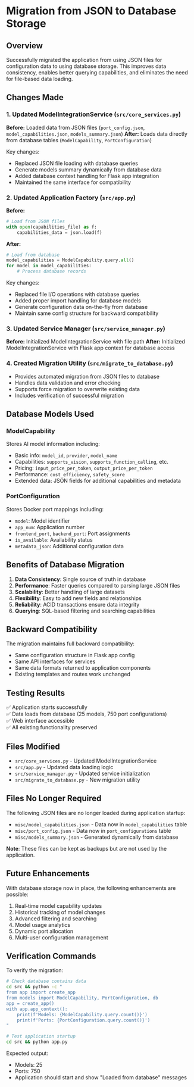 # Migration from JSON to Database Storage

## Overview
Successfully migrated the application from using JSON files for configuration data to using database storage. This improves data consistency, enables better querying capabilities, and eliminates the need for file-based data loading.

## Changes Made

### 1. Updated ModelIntegrationService (`src/core_services.py`)
**Before:** Loaded data from JSON files (`port_config.json`, `model_capabilities.json`, `models_summary.json`)
**After:** Loads data directly from database tables (`ModelCapability`, `PortConfiguration`)

Key changes:
- Replaced JSON file loading with database queries
- Generate models summary dynamically from database data
- Added database context handling for Flask app integration
- Maintained the same interface for compatibility

### 2. Updated Application Factory (`src/app.py`)
**Before:** 
```python
# Load from JSON files
with open(capabilities_file) as f:
    capabilities_data = json.load(f)
```

**After:**
```python
# Load from database
model_capabilities = ModelCapability.query.all()
for model in model_capabilities:
    # Process database records
```

Key changes:
- Replaced file I/O operations with database queries
- Added proper import handling for database models
- Generate configuration data on-the-fly from database
- Maintain same config structure for backward compatibility

### 3. Updated Service Manager (`src/service_manager.py`)
**Before:** Initialized ModelIntegrationService with file path
**After:** Initialized ModelIntegrationService with Flask app context for database access

### 4. Created Migration Utility (`src/migrate_to_database.py`)
- Provides automated migration from JSON files to database
- Handles data validation and error checking
- Supports force migration to overwrite existing data
- Includes verification of successful migration

## Database Models Used

### ModelCapability
Stores AI model information including:
- Basic info: `model_id`, `provider`, `model_name`
- Capabilities: `supports_vision`, `supports_function_calling`, etc.
- Pricing: `input_price_per_token`, `output_price_per_token`
- Performance: `cost_efficiency`, `safety_score`
- Extended data: JSON fields for additional capabilities and metadata

### PortConfiguration
Stores Docker port mappings including:
- `model`: Model identifier
- `app_num`: Application number
- `frontend_port`, `backend_port`: Port assignments
- `is_available`: Availability status
- `metadata_json`: Additional configuration data

## Benefits of Database Migration

1. **Data Consistency**: Single source of truth in database
2. **Performance**: Faster queries compared to parsing large JSON files
3. **Scalability**: Better handling of large datasets
4. **Flexibility**: Easy to add new fields and relationships
5. **Reliability**: ACID transactions ensure data integrity
6. **Querying**: SQL-based filtering and searching capabilities

## Backward Compatibility

The migration maintains full backward compatibility:
- Same configuration structure in Flask app config
- Same API interfaces for services
- Same data formats returned to application components
- Existing templates and routes work unchanged

## Testing Results

✅ Application starts successfully  
✅ Data loads from database (25 models, 750 port configurations)  
✅ Web interface accessible  
✅ All existing functionality preserved  

## Files Modified

- `src/core_services.py` - Updated ModelIntegrationService
- `src/app.py` - Updated data loading logic  
- `src/service_manager.py` - Updated service initialization
- `src/migrate_to_database.py` - New migration utility

## Files No Longer Required

The following JSON files are no longer loaded during application startup:
- `misc/model_capabilities.json` - Data now in `model_capabilities` table
- `misc/port_config.json` - Data now in `port_configurations` table  
- `misc/models_summary.json` - Generated dynamically from database

**Note**: These files can be kept as backups but are not used by the application.

## Future Enhancements

With database storage now in place, the following enhancements are possible:
1. Real-time model capability updates
2. Historical tracking of model changes
3. Advanced filtering and searching
4. Model usage analytics
5. Dynamic port allocation
6. Multi-user configuration management

## Verification Commands

To verify the migration:

```bash
# Check database contains data
cd src && python -c "
from app import create_app
from models import ModelCapability, PortConfiguration, db
app = create_app()
with app.app_context():
    print(f'Models: {ModelCapability.query.count()}')
    print(f'Ports: {PortConfiguration.query.count()}')
"

# Test application startup
cd src && python app.py
```

Expected output:
- Models: 25
- Ports: 750
- Application should start and show "Loaded from database" messages

